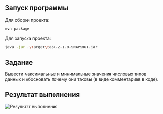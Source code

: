 ## Запуск программы

Для сборки проекта:

```sh
mvn package
```

Для запуска проекта:

```sh
java -jar .\target\task-2-1.0-SNAPSHOT.jar
```

## Задание
Вывести максимальные и минимальные значения числовых типов данных и обосновать почему они таковы (в виде комментариев в коде).

## Результат выполнения

![Результат выполнения](https://github.com/StudentRoman/java-course/assets/143340583/064fab74-511b-4dea-9bdd-3ed9f3627b63)
